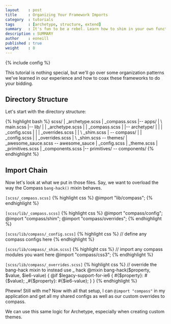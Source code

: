 ```yaml
---
layout    : post
title     : Organizing Your Framework Imports
category  : tutorials
tags      : [archetype, structure, extend]
summary   : It's fun to be a rebel. Learn how to shim in your own functionality into Archetype and other frameworks
description : SUMMARY
author    : eoneill
published : true
weight    : 8
---
```

{% include config %}

This tutorial is nothing special, but we'll go over some organization patterns we've learned in our experience and how to coax these frameworks to do your bidding.

## Directory Structure

Let's start with the directory structure:

{% highlight bash %}
scss/
|   _archetype.scss
|   _compass.scss
|-- apps/
|   \   main.scss
|-- lib/
|   |   _archetype.scss
|   |   _compass.scss
|   |-- archetype/
|   |   |   _config.scss
|   |   |   _overrides.scss
|   |   \   _shim.scss
|   \-- compass/
|       |   _config.scss
|       |   _overrides.scss
|       \   _shim.scss
\-- themes/
    |   _awesome_sauce.scss
    \-- awesome_sauce
        |   _config.scss
        |   _theme.scss
        |   _primitives.scss
        |   _components.scss
        |-- primitives/
        \-- components/
{% endhighlight %}

## Import Chain

Now let's look at what we put in those files. Say, we want to overload the way the Compass `bang-hack()` mixin behaves.

<span class="note">`[scss/_compass.scss]`</span>
{% highlight css %}
@import "lib/compass";
{% endhighlight %}

<span class="note">`[scss/lib/_compass.scss]`</span>
{% highlight css %}
@import "compass/config";
@import "compass/shim";
@import "compass/overrides";
{% endhighlight %}

<span class="note">`[scss/lib/compass/_config.scss]`</span>
{% highlight css %}
// define any compass configs here
{% endhighlight %}

<span class="note">`[scss/lib/compass/_shim.scss]`</span>
{% highlight css %}
// import any compass modules you want here
@import "compass/css3";
{% endhighlight %}

<span class="note">`[scss/lib/compass/_overrides.scss]`</span>
{% highlight css %}
// override the bang-hack mixin to instead use _ hack
@mixin bang-hack($property, $value, $ie6-value) {
  @if $legacy-support-for-ie6 {
    #{$property}: #{$value};
    _#{$property}: #{$ie6-value};
  }
}
{% endhighlight %}

Pheww! Still with me? Now with all that setup, I can `@import "compass"` in my application and get all my shared configs as well as our custom overrides to compass.

We can use this same logic for Archetype, especially when creating custom themes.